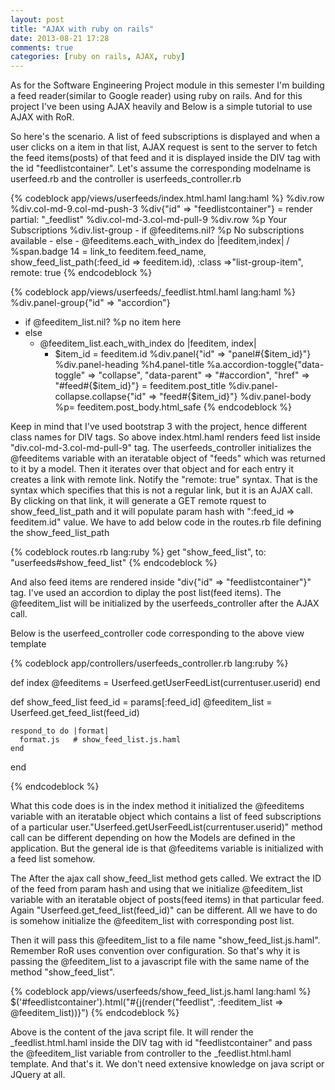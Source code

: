 ```yaml
---
layout: post
title: "AJAX with ruby on rails"
date: 2013-08-21 17:28
comments: true
categories: [ruby on rails, AJAX, ruby]
---
```


As for the Software Engineering Project module in this semester I'm building a feed reader(similar to Google reader) using ruby on rails. And for this project I've been using AJAX heavily and Below is a simple tutorial to use AJAX with RoR. 

So here's the scenario. A list of feed subscriptions is displayed and when a user clicks on a item in that list, AJAX request is sent to the server to fetch the feed items(posts) of that feed and it is displayed inside the DIV tag with the id "feedlistcontainer". Let's assume the corresponding modelname is userfeed.rb and the controller is userfeeds_controller.rb

{% codeblock app/views/userfeeds/index.html.haml lang:haml %}
%div.row
  %div.col-md-9.col-md-push-3
    %div{"id" => "feedlistcontainer"}
       = render partial: "_feedlist"
  %div.col-md-3.col-md-pull-9
    %div.row
      %p Your Subscriptions
      %div.list-group
      - if @feeditems.nil?
        %p No subscriptions available
      - else
        - @feeditems.each_with_index do |feeditem,index|
          / %span.badge 14
          = link_to feeditem.feed_name, show_feed_list_path(:feed_id => feeditem.id), :class =>"list-group-item", remote: true
{% endcodeblock %}

{% codeblock app/views/userfeeds/_feedlist.html.haml lang:haml %}
%div.panel-group{"id" => "accordion"}
  - if @feeditem_list.nil?
    %p no item here
  - else
    - @feeditem_list.each_with_index do |feeditem, index|
      - $item_id = feeditem.id
      %div.panel{"id" => "panel#{$item_id}"}
        %div.panel-heading
          %h4.panel-title
            %a.accordion-toggle{"data-toggle" => "collapse", "data-parent" => "#accordion", "href" => "#feed#{$item_id}"}
              = feeditem.post_title
        %div.panel-collapse.collapse{"id" => "feed#{$item_id}"}
          %div.panel-body
              %p= feeditem.post_body.html_safe
{% endcodeblock %}

Keep in mind that I've used bootstrap 3 with the project, hence different class names for DIV tags. So above index.html.haml renders feed list inside "div.col-md-3.col-md-pull-9" tag. The userfeeds_controller initializes the @feeditems variable with an iteratable object of "feeds" which was returned to it by a model. Then it iterates over that object and for each entry it creates a link with remote link. Notify the "remote: true" syntax. That is the syntax which specifies that this is not a regular link, but it is an AJAX call. By clicking on that link, it will generate a GET remote rquest to show_feed_list_path and it will populate param hash with ":feed_id => feeditem.id" value. We have to add below code in the routes.rb file defining the show_feed_list_path

{% codeblock routes.rb lang:ruby %}
get "show_feed_list", to: "userfeeds#show_feed_list"
{% endcodeblock %}

And also feed items are rendered inside "div{"id" => "feedlistcontainer"}" tag. I've used an accordion to diplay the post list(feed items). The @feeditem_list will be initialized by the userfeeds_controller after the AJAX call.

Below is the userfeed_controller code corresponding to the above view template

{% codeblock app/controllers/userfeeds_controller.rb lang:ruby %}

  def index
    @feeditems = Userfeed.getUserFeedList(currentuser.userid)
  end

  def show_feed_list
    feed_id = params[:feed_id]
    @feeditem_list = Userfeed.get_feed_list(feed_id)

    respond_to do |format|
      format.js   # show_feed_list.js.haml
    end
  end

{% endcodeblock %}

What this code does is in the index method it initialized the @feeditems variable with an iteratable object which contains a list of feed subscriptions of a particular user."Userfeed.getUserFeedList(currentuser.userid)" method call can be different depending on how the Models are defined in the application. But the general ide is that @feeditems variable is initialized with a feed list somehow.

The After the ajax call show_feed_list method gets called. We extract the ID of the feed from param hash and using that we initialize @feeditem_list variable with an iteratable object of posts(feed items) in that particular feed. Again "Userfeed.get_feed_list(feed_id)" can be different. All we have to do is somehow initialize the @feeditem_list with corresponding post list.

Then it will pass this @feeditem_list to a file name "show_feed_list.js.haml". Remember RoR uses convention over configuration. So that's why it is passing the @feeditem_list to a javascript file with the same name of the method "show_feed_list".

{% codeblock app/views/userfeeds/show_feed_list.js.haml lang:haml %}
$('#feedlistcontainer').html("#{j(render("feedlist", :feeditem_list => @feeditem_list))}")
{% endcodeblock %}

Above is the content of the java script file. It will render the _feedlist.html.haml inside the DIV tag with id "feedlistcontainer" and pass the @feeditem_list variable from controller to the _feedlist.html.haml template. And that's it. We don't need extensive knowledge on java script or JQuery at all.
